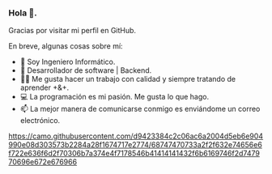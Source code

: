 ### Hola 👋. 

Gracias por visitar mi perfil en GitHub.

En breve, algunas cosas sobre mí:

- 🔭 Soy Ingeniero Informático.
- 🐍 Desarrollador de software | Backend. 
- 🕵️‍♀️ Me gusta hacer un trabajo con calidad y siempre tratando de aprender +&+.
- 💻 La programación es mi pasión. Me gusta lo que hago.
- 📫 La mejor manera de comunicarse conmigo es enviándome un correo electrónico.


https://camo.githubusercontent.com/d9423384c2c06ac6a2004d5eb6e904990e08d303573b2284a28f1674717e2774/68747470733a2f2f632e74656e6f722e636f6d2f70306b7a374e4f7178546b41414141432f6b6169746f2d747970696e672e676966
